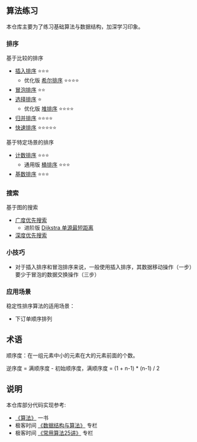 ## 算法练习

本仓库主要为了练习基础算法与数据结构，加深学习印象。

### 排序

基于比较的排序

- [插入排序](src/main/java/algorithms/sort/comparison/InsertionSort.java) :star::star::star:
    - 优化版 [希尔排序](src/main/java/algorithms/sort/comparison/ShellSort.java) :star::star::star::star:
- [冒泡排序](src/main/java/algorithms/sort/comparison/BubbleSort.java)    :star::star:
- [选择排序](src/main/java/algorithms/sort/comparison/SelectionSort.java) :star:
    - 优化版 [堆排序](src/main/java/algorithms/sort/HeapSort.java) :star::star::star::star:
- [归并排序](src/main/java/algorithms/sort/comparison/MergeSort.java) :star::star::star::star:
- [快速排序](src/main/java/algorithms/sort/comparison/QuickSort.java) :star::star::star::star::star:

基于特定场景的排序

- [计数排序](src/main/java/algorithms/sort/CountingSort.java) :star::star::star:
    - 通用版 [桶排序](src/main/java/algorithms/sort/BucketSort.java) :star::star::star:
- [基数排序](src/main/java/algorithms/sort/RadixSort.java) :star::star::star:

### 搜索

基于图的搜索

- [广度优先搜索](src/main/java/algorithms/search/graph/BreadthFirstSearch.java)
    - 进阶版 [Dijkstra 单源最短距离](src/main/java/algorithms/search/graph/Dijkstra.java)
- [深度优先搜索](src/main/java/algorithms/search/graph/DepthFirstSearch.java)

### 小技巧

- 对于插入排序和冒泡排序来说，一般使用插入排序，其数据移动操作（一步）要少于冒泡的数据交换操作（三步）

### 应用场景

稳定性排序算法的适用场景：

- 下订单顺序排列

## 术语

顺序度：在一组元素中小的元素在大的元素前面的个数。

逆序度 = 满顺序度 - 初始顺序度，满顺序度 = (1 + n-1) * (n-1) / 2

## 说明

本仓库部分代码实现参考:

- [《算法》](https://book.douban.com/subject/19952400/) 一书
- 极客时间 [《数据结构与算法》](https://time.geekbang.org/column/intro/126) 专栏
- 极客时间 [《常用算法25讲》](https://time.geekbang.org/opencourse/intro/100057601?tab=catalog) 专栏